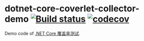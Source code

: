 # dotnet-core-coverlet-collector-demo [![Build status](https://ci.appveyor.com/api/projects/status/7paebmp3o5nc9w8w/branch/master?svg=true)](https://ci.appveyor.com/project/Frederick-S/dotnet-core-coverlet-collector-demo/branch/master) [![codecov](https://codecov.io/gh/Frederick-S/dotnet-core-coverlet-collector-demo/branch/master/graph/badge.svg)](https://codecov.io/gh/Frederick-S/dotnet-core-coverlet-collector-demo)
Demo code of [.NET Core 覆盖率测试](https://frederick-s.github.io/2020/04/18/dotnet-core-test-coverage-demo/).
